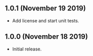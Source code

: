 ## 1.0.1 (November 19 2019)

* Add license and start unit tests.

## 1.0.0 (November 18 2019)

* Initial release.
